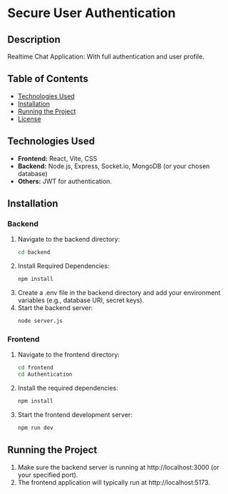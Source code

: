 # Secure User Authentication

## Description
Realtime Chat Application: With full authentication and user profile.

## Table of Contents
- [Technologies Used](#technologies-used)
- [Installation](#installation)
- [Running the Project](#running-the-project)
- [License](#license)

## Technologies Used
- **Frontend:** React, Vite, CSS
- **Backend:** Node.js, Express, Socket.io, MongoDB (or your chosen database)
- **Others:** JWT for authentication.

## Installation

### Backend

1. Navigate to the backend directory:
   ```bash
   cd backend
2. Install Required Dependencies:
   ```bash
   npm install
3. Create a .env file in the backend directory and add your environment variables (e.g., database URI, secret keys).
4. Start the backend server:
   ```bash
   node server.js

### Frontend

1. Navigate to the frontend directory:
   ```bash
   cd frontend
   cd Authentication
2. Install the required dependencies:
   ```bash
   npm install
3. Start the frontend development server:
   ```bash
   npm run dev

## Running the Project

1. Make sure the backend server is running at http://localhost:3000 (or your specified port).
2. The frontend application will typically run at http://localhost:5173.